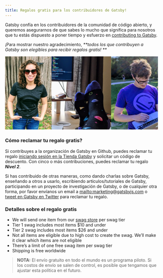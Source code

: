 ```yaml
---
title: Regalos gratis para los contribuidores de Gatsby!
---
```


Gatsby confía en los contribuidores de la comunidad de código abierto, y queremos asegurarnos de que sabes lo mucho que significa para nosotros que tu estás dispuesto a poner tiempo y esfuerzo en [contributing to Gatsby](/contributing/how-to-contribute/).

¡Para mostrar nuestro agradecimiento,  _**todos los que contribuyen a Gatsby son elegibles para recibir regalos gratis! **_

![contribuidores de Gatsby con el regalo.](./images/gatsby-swag.jpg)

### Cómo reclamar tu regalo gratis?

Si contribuyes a la organización de Gatsby en Github, puedes reclamar tu regalo [iniciando sesión en la Tienda Gatsby](https://store.gatsbyjs.org/) y solicitar un código de descuento. Con cinco o más contribuciones, puedes reclamar tu regalo _**Nivel 2**_.

Si has contribuido de otras maneras, como dando charlas sobre Gatsby, enseñando a otros a usarlo, escribiendo artículos/tutoriales de Gatsby, participando en un proyecto de investigación de Gatsby, o de cualquier otra forma, por favor envíanos un email a <mailto:marketing@gatsbyjs.com> o [tweet en Gatsby en Twitter](https://twitter.com/gatsbyjs) para reclamar tu regalo.

### Detalles sobre el regalo gratis

- We will send one item from our [swag store](https://store.gatsbyjs.org/) per swag tier
- Tier 1 swag includes most items \$10 and under
- Tier 2 swag includes most items \$26 and under
- Not all items are eligible due to high cost to create the swag. We’ll make it clear which items are not eligible
- There’s a limit of one free swag item per swag tier
- Shipping is free worldwide


> **NOTA:** El envío gratuito en todo el mundo es un programa piloto. Si los costos de envío se salen de control, es posible que tengamos que ajustar esta política en el futuro.

